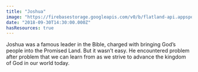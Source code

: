 ```yaml
---
title: "Joshua"
image: "https://firebasestorage.googleapis.com/v0/b/flatland-api.appspot.com/o/series%2F2b1dcb0f-069f-499a-bf08-9a58a67a4df2?alt=media&token=68dd6c85-8a0c-4bab-8d51-4614a605cd3e"
date: "2018-09-30T14:30:00.000Z"
hasResources: true
---
```

Joshua was a famous leader in the Bible, charged with bringing God’s people into the Promised Land. But it wasn’t easy. He encountered problem after problem that we can learn from as we strive to advance the kingdom of God in our world today.
